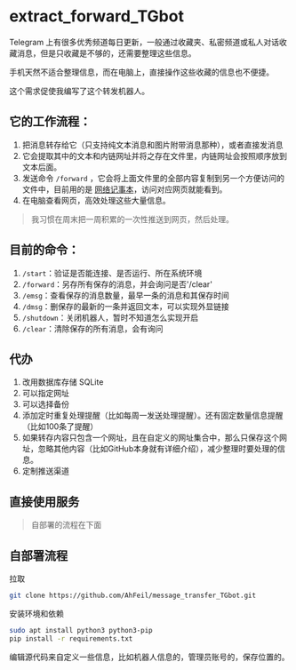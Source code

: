 
# extract_forward_TGbot

Telegram 上有很多优秀频道每日更新，一般通过收藏夹、私密频道或私人对话收藏消息，但是只收藏是不够的，还需要整理这些信息。

手机天然不适合整理信息，而在电脑上，直接操作这些收藏的信息也不便捷。

这个需求促使我编写了这个转发机器人。


## 它的工作流程：
1. 把消息转存给它（只支持纯文本消息和图片附带消息那种），或者直接发消息
2. 它会提取其中的文本和内链网址并将之存在文件里，内链网址会按照顺序放到文本后面。
3. 发送命令 `/forward` ，它会将上面文件里的全部内容复制到另一个方便访问的文件中，目前用的是 [网络记事本](https://github.com/pereorga/minimalist-web-notepad)，访问对应网页就能看到。
4. 在电脑查看网页，高效处理这些大量信息。

> 我习惯在周末把一周积累的一次性推送到网页，然后处理。


## 目前的命令：
1. `/start`：验证是否能连接、是否运行、所在系统环境
2. `/forward`：另存所有保存的消息，并会询问是否'/clear'
3. `/emsg`：查看保存的消息数量，最早一条的消息和其保存时间
4. `/dmsg`：删保存的最新的一条并返回文本，可以实现外显链接
5. `/shutdown`：关闭机器人，暂时不知道怎么实现开启
6. `/clear`：清除保存的所有消息，会有询问


## 代办
1. 改用数据库存储 SQLite
2. 可以指定网址
3. 可以选择备份
4. 添加定时重复处理提醒（比如每周一发送处理提醒）。还有固定数量信息提醒（比如100条了提醒）
5. 如果转存内容只包含一个网址，且在自定义的网址集合中，那么只保存这个网址，忽略其他内容（比如GitHub本身就有详细介绍），减少整理时要处理的信息。
6. 定制推送渠道


## 直接使用服务

> 自部署的流程在下面





## 自部署流程


拉取
```sh
git clone https://github.com/AhFeil/message_transfer_TGbot.git
```

安装环境和依赖
```sh
sudo apt install python3 python3-pip
pip install -r requirements.txt
```


编辑源代码来自定义一些信息，比如机器人信息的，管理员账号的，保存位置的。

